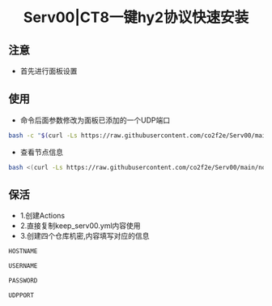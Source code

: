 <h1 align="center">
  Serv00|CT8一键hy2协议快速安装
</h1>

## 注意
* 首先进行面板设置

## 使用
* 命令后面参数修改为面板已添加的一个UDP端口
```bash
bash -c "$(curl -Ls https://raw.githubusercontent.com/co2f2e/Serv00/main/singbox_install.sh)" -- 9999
```
* 查看节点信息
```bash
bash <(curl -Ls https://raw.githubusercontent.com/co2f2e/Serv00/main/node_info.sh)
```
## 保活
* 1.创建Actions
* 2.直接复制keep_serv00.yml内容使用
* 3.创建四个仓库机密,内容填写对应的信息
```bash
HOSTNAME
```
```bash
USERNAME
```
```bash
PASSWORD
```
```bash
UDPPORT
```









